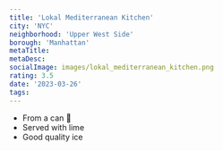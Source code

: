 ```yaml
---
title: 'Lokal Mediterranean Kitchen'
city: 'NYC'
neighborhood: 'Upper West Side'
borough: 'Manhattan'
metaTitle:
metaDesc:
socialImage: images/lokal_mediterranean_kitchen.png
rating: 3.5
date: '2023-03-26'
tags:
---
```


- From a can 🥫
- Served with lime
- Good quality ice
